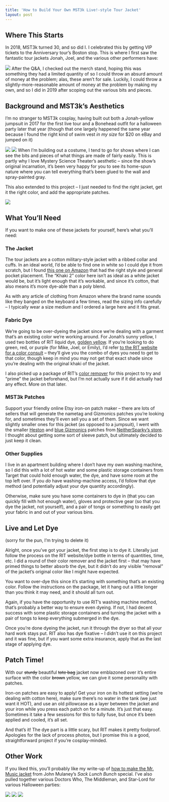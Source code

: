 ```yaml
---
title: 'How to Build Your Own MST3k Live!-style Tour Jacket'
layout: post
---
```


## Where This Starts

In 2018, MST3k turned 30, and so did I. I celebrated this by getting VIP tickets to the Anniversary tour’s Boston stop. This is where I first saw the fantastic tour jackets Jonah, Joel, and the various other performers have:

![](/wp-content/uploads/2022/01/43592828_904511524783_2708274873548931072_n-1024x786.jpeg)
After the Q&amp;A, I checked out the merch stand, hoping this was something they had a limited quantity of so I could throw an absurd amount of money at the problem; alas, these aren’t for sale. Luckily, I could throw a slightly-more-reasonable amount of money at the problem by making my own, and so I did in 2019 after scoping out the various bits and pieces.

## Background and MST3k’s Aesthetics

I’m no stranger to MST3k cosplay, having built out both a Jonah-yellow jumpsuit in 2017 for the first live tour and a Bonehead outfit for a halloween party later that year (though that one largely happened the same year because I found the right kind of swim vest *in my size* for $20 on eBay and jumped on it)

![](/wp-content/uploads/2022/01/20767773_835078214693_9196896608848405636_n.jpeg)
![](/wp-content/uploads/2022/01/22467665_846417081513_1354811953251643718_o-819x1024.jpeg)
When I’m building out a costume, I tend to go for shows where I can see the bits and pieces of what things are made of fairly easily. This is partly why I love Mystery Science Theater’s aesthetic – since the show’s original incarnation, it’s been very happy for you to see its home-spun nature where you can tell everything that’s been glued to the wall and spray-painted gray.

This also extended to this project – I just needed to find the right jacket, get it the right color, and add the appropriate patches.

![](/wp-content/uploads/2022/01/IMG_5133-1-1024x768.jpg)
## What You’ll Need

If you want to make one of these jackets for yourself, here’s what you’ll need:

### The Jacket

The tour jackets are a cotton military-style jacket with a ribbed collar and cuffs. In an ideal world, I’d be able to find one in white so I could dye it from scratch, but I found [this one on Amazon](https://www.amazon.com/gp/product/B07BF8WTWS/ref=ppx_yo_dt_b_asin_title_o07_s00?ie=UTF8&th=1&psc=1) that had the right style and general pocket placement. The “Khaki 2” color here isn’t as ideal as a white jacket would be, but it’s light enough that it’s workable, and since it’s cotton, that also means it’s more dye-able than a poly blend.

As with any article of clothing from Amazon where the brand name sounds like they banged on the keyboard a few times, read the sizing info carefully – I typically wear a size medium and I ordered a large here and it fits great.

### Fabric Dye

We’re going to be over-dyeing the jacket since we’re dealing with a garment that’s an existing color we’re working around. For Jonah’s sunny yellow, I used two bottles of RIT liquid dye, [golden yellow](https://www.amazon.com/gp/product/B002P4TC76/ref=ppx_od_dt_b_asin_title_s00?ie=UTF8&th=1). If you’re looking to do green, red, or purple (for Mike, Joel, or Emily), I’d refer [to the RIT website for a color consult](https://www.ritdye.com/color-formulas/) – they’ll give you the combo of dyes you need to get to that color, though keep in mind you may not get that exact shade since you’re dealing with the original khaki of the jacket.

I also picked up a package of RIT’s [color remover](https://www.michaels.com/rit-color-remover/10227589.html) for this project to try and “prime” the jacket beforehand, but I’m not actually sure if it did actually had any effect. More on that later.

### MST3k Patches

Support your friendly online Etsy iron-on patch maker – there are lots of sellers that will generate the nametag and Gizmonics patches you’re looking for, and sometimes they’ll even sell you a set of them. Since we want slightly smaller ones for this jacket (as opposed to a jumpsuit), I went with the smaller [Heston](https://www.etsy.com/listing/490695038/jonah-heston-patch-mst3k?ref=yr_purchases&variation0=609496717) and [blue Gizmonics](https://www.etsy.com/listing/60396006/gizmonics-patch-yellow-or-blue-mst3k?ref=yr_purchases&variation0=934709193) patches from [NeitherSparky’s store](https://www.etsy.com/shop/NeitherSparky?ref=simple-shop-header-name&listing_id=60396006). I thought about getting some sort of sleeve patch, but ultimately decided to just keep it clean.

### Other Supplies

I live in an apartment building where I don’t have my own washing machine, so I did this with a lot of hot water and some plastic storage containers from Target that could hold enough water, the dye, and have some room at the top left over. If you *do* have washing-machine access, I’d follow that dye method (and potentially adjust your dye quantity accordingly).

Otherwise, make sure you have some containers to dye in (that you can quickly fill with hot enough water), gloves and protective gear (so that you dye the jacket, not yourself), and a pair of tongs or something to easily get your fabric in and out of your various bins.

## Live and Let Dye

(sorry for the pun, I’m trying to delete it)

Alright, once you’ve got your jacket, the first step is to dye it. Literally just follow the process on the RIT website/dye bottle in terms of quantities, time, etc. I did a round of their color remover and the jacket first – that may have primed things to better absorb the dye, but it didn’t do any visible “removal” of the jacket’s original color like I might have expected.

You want to over-dye this since it’s starting with something that’s an existing color. Follow the instructions on the package, let it hang out a little longer than you think it may need, and it should all turn out.

Again, if you have the opportunity to use RIT’s washing machine method, that’s probably a better way to ensure even dyeing. If not, I had decent success with some plastic storage containers and turning the jacket with a pair of tongs to keep everything submerged in the dye.

Once you’re done dyeing the jacket, run it through the dryer so that all your hard work stays put. RIT also has dye fixative – I didn’t use it on this project and it was fine, but if you want some extra insurance, apply that as the last stage of applying dye.

## Patch Time!

With our <s>sturdy</s> beautiful <s>tote bag</s> jacket now emblazoned over it’s entire surface with the color <s>brown</s> yellow, we can give it some personality with patches.

Iron-on patches are easy to apply! Get your iron on its hottest setting (we’re dealing with cotton here), make sure there’s no water in the tank (we just want it HOT), and use an old pillowcase as a layer between the jacket and your iron while you press each patch on for a minute. It’s just that easy. Sometimes it take a few sessions for this to fully fuse, but once it’s been applied and cooled, it’s all set.

And that’s it! The dye part is a little scary, but RIT makes it pretty foolproof. Apologies for the lack of process photos, but I promise this is a good, straightforward project if you’re cosplay-minded.

## Other Work

If you liked this, you’ll probably like my write-up of [how to make the Mr. Music jacket](http://www.benmsmith.com/blog/is-mr-music-okay/) from John Mulaney’s *Sack Lunch Bunch* special. I’ve also pulled together various Doctors Who, The Middleman, and Star-Lord for various Halloween parties:

![](/wp-content/uploads/2022/01/1147487_10151928268910837_1654933213_o-1024x768.jpeg)
![](/wp-content/uploads/2022/01/176961_580014000423_1330897529_o-768x1024.jpeg)
![](/wp-content/uploads/2022/01/1262865_667153776613_7231380192877247260_o-1-1022x1024.jpeg)